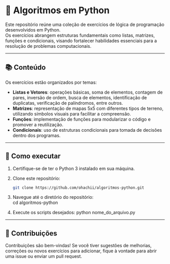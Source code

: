 # 🧠 Algoritmos em Python

Este repositório reúne uma coleção de exercícios de lógica de programação desenvolvidos em Python.  
Os exercícios abrangem estruturas fundamentais como listas, matrizes, funções e condicionais, visando fortalecer habilidades essenciais para a resolução de problemas computacionais.

---

## 📚 Conteúdo

Os exercícios estão organizados por temas:

- **Listas e Vetores**: operações básicas, soma de elementos, contagem de pares, inversão de ordem, busca de elementos, identificação de duplicatas, verificação de palíndromos, entre outros.
- **Matrizes**: representação de mapas 5x5 com diferentes tipos de terreno, utilizando símbolos visuais para facilitar a compreensão.
- **Funções**: implementação de funções para modularizar o código e promover a reutilização.
- **Condicionais**: uso de estruturas condicionais para tomada de decisões dentro dos programas.

---

## 🚀 Como executar

1. Certifique-se de ter o Python 3 instalado em sua máquina.
2. Clone este repositório:
   ```bash
   git clone https://github.com/ohachii/algoritmos-python.git
3. Navegue até o diretório do repositório:   
cd algoritmos-python

4. Execute os scripts desejados:
python nome_do_arquivo.py

---

## 🤝 Contribuições
Contribuições são bem-vindas! Se você tiver sugestões de melhorias, correções ou novos exercícios para adicionar, fique à vontade para abrir uma issue ou enviar um pull request.

